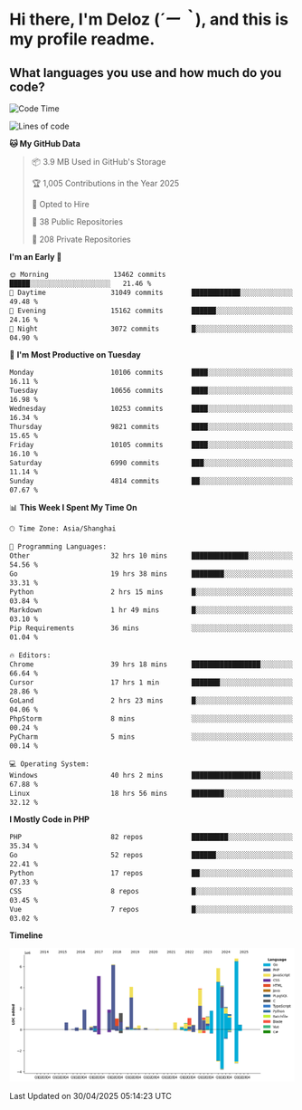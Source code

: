 # **Hi there, I'm Deloz (*´ー｀*), and this is my profile readme.**

## **What languages you use and how much do you code?**

<!--START_SECTION:waka-->
![Code Time](http://img.shields.io/badge/Code%20Time-6%2C267%20hrs%2042%20mins-blue)

![Lines of code](https://img.shields.io/badge/From%20Hello%20World%20I%27ve%20Written-56.4%20million%20lines%20of%20code-blue)

**🐱 My GitHub Data** 

> 📦 3.9 MB Used in GitHub's Storage 
 > 
> 🏆 1,005 Contributions in the Year 2025
 > 
> 💼 Opted to Hire
 > 
> 📜 38 Public Repositories 
 > 
> 🔑 208 Private Repositories 
 > 
**I'm an Early 🐤** 

```text
🌞 Morning                13462 commits       █████░░░░░░░░░░░░░░░░░░░░   21.46 % 
🌆 Daytime                31049 commits       ████████████░░░░░░░░░░░░░   49.48 % 
🌃 Evening                15162 commits       ██████░░░░░░░░░░░░░░░░░░░   24.16 % 
🌙 Night                  3072 commits        █░░░░░░░░░░░░░░░░░░░░░░░░   04.90 % 
```
📅 **I'm Most Productive on Tuesday** 

```text
Monday                   10106 commits       ████░░░░░░░░░░░░░░░░░░░░░   16.11 % 
Tuesday                  10656 commits       ████░░░░░░░░░░░░░░░░░░░░░   16.98 % 
Wednesday                10253 commits       ████░░░░░░░░░░░░░░░░░░░░░   16.34 % 
Thursday                 9821 commits        ████░░░░░░░░░░░░░░░░░░░░░   15.65 % 
Friday                   10105 commits       ████░░░░░░░░░░░░░░░░░░░░░   16.10 % 
Saturday                 6990 commits        ███░░░░░░░░░░░░░░░░░░░░░░   11.14 % 
Sunday                   4814 commits        ██░░░░░░░░░░░░░░░░░░░░░░░   07.67 % 
```


📊 **This Week I Spent My Time On** 

```text
🕑︎ Time Zone: Asia/Shanghai

💬 Programming Languages: 
Other                    32 hrs 10 mins      ██████████████░░░░░░░░░░░   54.56 % 
Go                       19 hrs 38 mins      ████████░░░░░░░░░░░░░░░░░   33.31 % 
Python                   2 hrs 15 mins       █░░░░░░░░░░░░░░░░░░░░░░░░   03.84 % 
Markdown                 1 hr 49 mins        █░░░░░░░░░░░░░░░░░░░░░░░░   03.10 % 
Pip Requirements         36 mins             ░░░░░░░░░░░░░░░░░░░░░░░░░   01.04 % 

🔥 Editors: 
Chrome                   39 hrs 18 mins      █████████████████░░░░░░░░   66.64 % 
Cursor                   17 hrs 1 min        ███████░░░░░░░░░░░░░░░░░░   28.86 % 
GoLand                   2 hrs 23 mins       █░░░░░░░░░░░░░░░░░░░░░░░░   04.06 % 
PhpStorm                 8 mins              ░░░░░░░░░░░░░░░░░░░░░░░░░   00.24 % 
PyCharm                  5 mins              ░░░░░░░░░░░░░░░░░░░░░░░░░   00.14 % 

💻 Operating System: 
Windows                  40 hrs 2 mins       █████████████████░░░░░░░░   67.88 % 
Linux                    18 hrs 56 mins      ████████░░░░░░░░░░░░░░░░░   32.12 % 
```

**I Mostly Code in PHP** 

```text
PHP                      82 repos            █████████░░░░░░░░░░░░░░░░   35.34 % 
Go                       52 repos            ██████░░░░░░░░░░░░░░░░░░░   22.41 % 
Python                   17 repos            ██░░░░░░░░░░░░░░░░░░░░░░░   07.33 % 
CSS                      8 repos             █░░░░░░░░░░░░░░░░░░░░░░░░   03.45 % 
Vue                      7 repos             █░░░░░░░░░░░░░░░░░░░░░░░░   03.02 % 
```



**Timeline**

![Lines of Code chart](https://raw.githubusercontent.com/deloz/deloz/main/assets/bar_graph.png)


 Last Updated on 30/04/2025 05:14:23 UTC
<!--END_SECTION:waka-->
